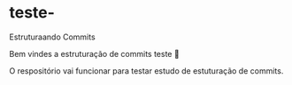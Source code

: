 # teste-
Estruturaando Commits

Bem vindes a estruturação de commits teste :tada:

O respositório vai funcionar para testar estudo de estuturação de commits.

